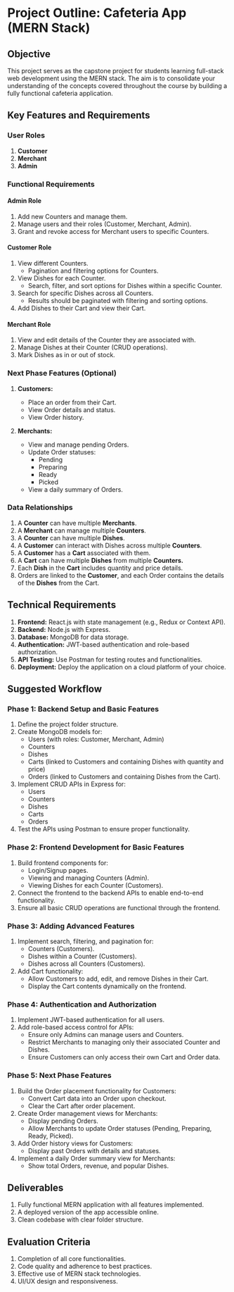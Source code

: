 # Project Outline: Cafeteria App (MERN Stack)

## Objective

This project serves as the capstone project for students learning full-stack web development using the MERN stack. The aim is to consolidate your understanding of the concepts covered throughout the course by building a fully functional cafeteria application.

## Key Features and Requirements

### User Roles

1. **Customer**
2. **Merchant**
3. **Admin**

### Functional Requirements

#### Admin Role

1. Add new Counters and manage them.
2. Manage users and their roles (Customer, Merchant, Admin).
3. Grant and revoke access for Merchant users to specific Counters.

#### Customer Role

1. View different Counters.
   - Pagination and filtering options for Counters.
2. View Dishes for each Counter.
   - Search, filter, and sort options for Dishes within a specific Counter.
3. Search for specific Dishes across all Counters.
   - Results should be paginated with filtering and sorting options.
4. Add Dishes to their Cart and view their Cart.

#### Merchant Role

1. View and edit details of the Counter they are associated with.
2. Manage Dishes at their Counter (CRUD operations).
3. Mark Dishes as in or out of stock.

### Next Phase Features (Optional)

1. **Customers:**

   - Place an order from their Cart.
   - View Order details and status.
   - View Order history.

2. **Merchants:**

   - View and manage pending Orders.
   - Update Order statuses:
     - Pending
     - Preparing
     - Ready
     - Picked
   - View a daily summary of Orders.

### Data Relationships

1. A **Counter** can have multiple **Merchants**.
2. A **Merchant** can manage multiple **Counters**.
3. A **Counter** can have multiple **Dishes**.
4. A **Customer** can interact with Dishes across multiple **Counters**.
5. A **Customer** has a **Cart** associated with them.
6. A **Cart** can have multiple **Dishes** from multiple **Counters.**
7. Each **Dish** in the **Cart** includes quantity and price details.
8. Orders are linked to the **Customer**, and each Order contains the details of the **Dishes** from the Cart.

## Technical Requirements

1. **Frontend:** React.js with state management (e.g., Redux or Context API).
2. **Backend:** Node.js with Express.
3. **Database:** MongoDB for data storage.
4. **Authentication:** JWT-based authentication and role-based authorization.
5. **API Testing:** Use Postman for testing routes and functionalities.
6. **Deployment:** Deploy the application on a cloud platform of your choice.

## Suggested Workflow

### Phase 1: Backend Setup and Basic Features

1. Define the project folder structure.
2. Create MongoDB models for:
   - Users (with roles: Customer, Merchant, Admin)
   - Counters
   - Dishes
   - Carts (linked to Customers and containing Dishes with quantity and price)
   - Orders (linked to Customers and containing Dishes from the Cart).
3. Implement CRUD APIs in Express for:
   - Users
   - Counters
   - Dishes
   - Carts
   - Orders
4. Test the APIs using Postman to ensure proper functionality.

### Phase 2: Frontend Development for Basic Features

1. Build frontend components for:
   - Login/Signup pages.
   - Viewing and managing Counters (Admin).
   - Viewing Dishes for each Counter (Customers).
2. Connect the frontend to the backend APIs to enable end-to-end functionality.
3. Ensure all basic CRUD operations are functional through the frontend.

### Phase 3: Adding Advanced Features

1. Implement search, filtering, and pagination for:
   - Counters (Customers).
   - Dishes within a Counter (Customers).
   - Dishes across all Counters (Customers).
2. Add Cart functionality:
   - Allow Customers to add, edit, and remove Dishes in their Cart.
   - Display the Cart contents dynamically on the frontend.

### Phase 4: Authentication and Authorization

1. Implement JWT-based authentication for all users.
2. Add role-based access control for APIs:
   - Ensure only Admins can manage users and Counters.
   - Restrict Merchants to managing only their associated Counter and Dishes.
   - Ensure Customers can only access their own Cart and Order data.

### Phase 5: Next Phase Features

1. Build the Order placement functionality for Customers:
   - Convert Cart data into an Order upon checkout.
   - Clear the Cart after order placement.
2. Create Order management views for Merchants:
   - Display pending Orders.
   - Allow Merchants to update Order statuses (Pending, Preparing, Ready, Picked).
3. Add Order history views for Customers:
   - Display past Orders with details and statuses.
4. Implement a daily Order summary view for Merchants:
   - Show total Orders, revenue, and popular Dishes.

## Deliverables

1. Fully functional MERN application with all features implemented.
2. A deployed version of the app accessible online.
3. Clean codebase with clear folder structure.

## Evaluation Criteria

1. Completion of all core functionalities.
2. Code quality and adherence to best practices.
3. Effective use of MERN stack technologies.
4. UI/UX design and responsiveness.

